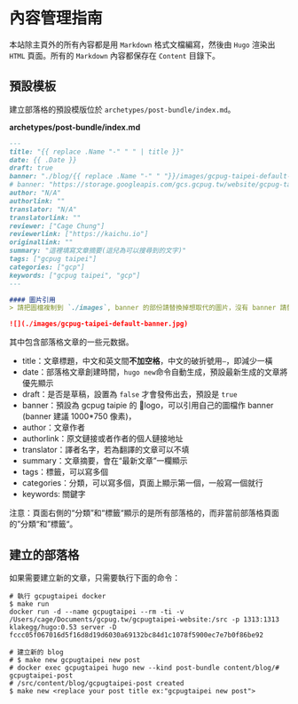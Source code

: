 # 內容管理指南

本站除主頁外的所有內容都是用 `Markdown` 格式文檔編寫，然後由 `Hugo` 渲染出 `HTML` 頁面。所有的 `Markdown` 內容都保存在 `Content` 目錄下。

## 預設模板

建立部落格的預設模版位於 `archetypes/post-bundle/index.md`。

__archetypes/post-bundle/index.md__
```markdown
---
title: "{{ replace .Name "-" " " | title }}"
date: {{ .Date }}
draft: true
banner: "./blog/{{ replace .Name "-" " "}}/images/gcpug-taipei-default-banner.jpg"
# banner: "https://storage.googleapis.com/gcs.gcpug.tw/website/gcpug-taipei-default-banner.jpg"
author: "N/A"
authorlink: ""
translator: "N/A"
translatorlink: ""
reviewer: ["Cage Chung"]
reviewerlink: ["https://kaichu.io"]
originallink: ""
summary: "這裡填寫文章摘要(這兒為可以搜尋到的文字)"
tags: ["gcpug taipei"]
categories: ["gcp"]
keywords: ["gcpug taipei", "gcp"]
---

#### 圖片引用
> 請把圖檔複制到 `./images`, banner 的部份請替換掉想取代的圖片，沒有 banner 請替換 default 的圖片

![](./images/gcpug-taipei-default-banner.jpg)
```

其中包含部落格文章的一些元数据。

- title：文章標題，中文和英文間**不加空格**，中文的破折號用`—`，即減少一橫
- date：部落格文章創建時間，`hugo new`命令自動生成，預設最新生成的文章將優先顯示
- draft：是否是草稿，設置為 `false` 才會發佈出去，預設是 `true`
- banner：預設為 gcpug taipie 的 logo，可以引用自己的圖檔作 banner (banner 建議 1000*750 像素)，
- author：文章作者
- authorlink：原文鏈接或者作者的個人鏈接地址
- translator：譯者名字，若為翻譯的文章可以不填
- summary：文章摘要，會在“最新文章”一欄顯示
- tags：標籤，可以寫多個
- categories：分類，可以寫多個，頁面上顯示第一個，一般寫一個就行
- keywords: 關鍵字

注意：頁面右側的“分類”和“標籤“顯示的是所有部落格的，而非當前部落格頁面的”分類“和”標籤“。

## 建立的部落格

如果需要建立新的文章，只需要執行下面的命令：

```shell
# 執行 gcpugtaipei docker 
$ make run
docker run -d --name gcpugtaipei --rm -ti -v /Users/cage/Documents/gcpug.tw/gcpugtaipei-website:/src -p 1313:1313 klakegg/hugo:0.53 server -D
fccc05f067016d5f16d8d19d6030a69132bc84d1c1078f5900ec7e7b0f86be92

# 建立新的 blog
# $ make new gcpugtaipei new post
# docker exec gcpugtaipei hugo new --kind post-bundle content/blog/# gcpugtaipei-post
# /src/content/blog/gcpugtaipei-post created
$ make new <replace your post title ex:"gcpugtaipei new post">
```